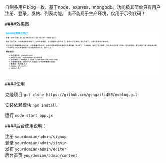自制多用户blog一枚，基于node，express，mongodb。功能极其简单只有用户注册、登录，发帖、列表功能。
尚不能用于生产环境，仅用于示例代码！

####效果图

![](https://raw.githubusercontent.com/gongzili456/noblog/master/screnn.png)


####使用

克隆项目
`git clone https://github.com/gongzili456/noblog.git`

安装依赖模块
`npm install`

运行
`node start app.js`

####后台使用说明：

注册
`yourdomian/admin/signup`<br>
登录
`yourdomian/admin/signin`<br>
发布
`yourdomian/admin/editor`<br>
后台首页
`yourdomian/admin/content`<br>
